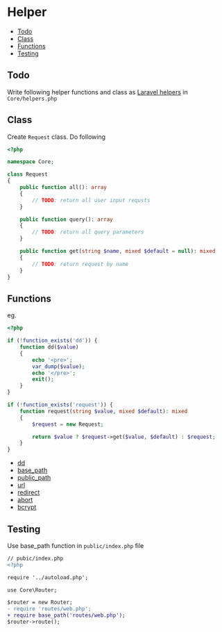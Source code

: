 # Helper <!-- omit from toc -->

- [Todo](#todo)
- [Class](#class)
- [Functions](#functions)
- [Testing](#testing)

## Todo

Write following helper functions and class as [Laravel helpers](https://laravel.com/docs/10.x/helpers) in `Core/helpers.php`

## Class

Create `Request` class. Do following

```php
<?php

namespace Core;

class Request
{
    public function all(): array
    {
        // TODO: return all user input requsts
    }

    public function query(): array
    {
        // TODO: return all query parameters
    }

    public function get(string $name, mixed $default = null): mixed
    {
        // TODO: return request by name
    }
}
```

## Functions

eg.

```php
<?php

if (!function_exists('dd')) {
    function dd($value)
    {
        echo '<pre>';
        var_dump($value);
        echo '</pre>';
        exit();
    }
}

if (!function_exists('request')) {
    function request(string $value, mixed $default): mixed
    {
        $request = new Request;

        return $value ? $request->get($value, $default) : $request;
    }
}
```

- [dd]()
- [base_path]()
- [public_path]()
- [url]()
- [redirect]()
- [abort]()
- [bcrypt]()

## Testing

Use base_path function in `public/index.php` file

```diff
// pubic/index.php
<?php

require '../autoload.php';

use Core\Router;

$router = new Router;
- require 'routes/web.php';
+ require base_path('routes/web.php');
$router->route();
```
